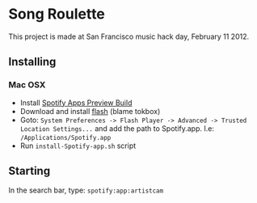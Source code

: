 Song Roulette
==========

This project is made at San Francisco music hack day, February 11 2012.

Installing
----------

### Mac OSX
* Install [Spotify Apps Preview Build](http://developer.spotify.com/en/spotify-apps-api/preview/)
* Download and install [flash](http://get.adobe.com/flashplayer/completion/?installer=Flash_Player_11_for_Mac_OS_X_10.6_-_10.7) (blame tokbox)
* Goto: `System Preferences -> Flash Player -> Advanced -> Trusted Location Settings...` and add the path to Spotify.app. I.e: `/Applications/Spotify.app`
* Run `install-Spotify-app.sh` script

Starting
--------
In the search bar, type: `spotify:app:artistcam`
